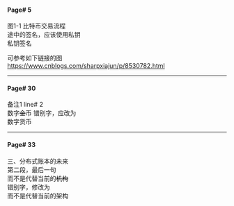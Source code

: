 #### Page# 5
图1-1 比特币交易流程   
途中的签名，应该使用私钥  
私钥签名

可参考如下链接的图  
https://www.cnblogs.com/sharpxiajun/p/8530782.html  
___  

#### Page# 30
备注1 line# 2  
数字~~金~~币
错别字，应改为   
数字货币

___

#### Page# 33
三、分布式账本的未来    
第二段，最后一句    
而不是代替当前的~~机构~~    
错别字，修改为    
而不是代替当前的架构   
